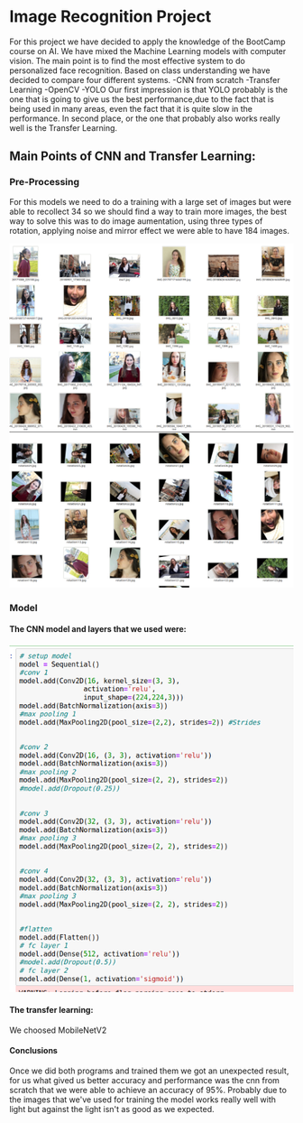 # Image Recognition Project
For this project we have decided to apply the knowledge of the BootCamp course on AI. We have mixed the Machine Learning models with computer vision. 
The main point is to find the most effective system to do personalized face recognition. Based on class understanding we have decided to compare four different systems.
  -CNN from scratch
  -Transfer Learning
  -OpenCV
  -YOLO
Our first impression is that YOLO probably is the one that is going to give us the best performance,due to the fact that is being used in many areas, even the fact that it is quite slow in the performance. In second place, or the one that probably also works really well is the Transfer Learning.

## Main Points of CNN and Transfer Learning:
### Pre-Processing
For this models we need to do a training with a large set of images but were able to recollect 34 so we should find a way to train more images, the best way to solve this was to do image aumentation, using three types of rotation, applying noise and mirror effect we were able to have 184 images.

![Normal](img_readme/normal.png)
![Edited](img_readme/edited.png)

### Model
#### The CNN model and layers that we used were:
![Edited](img_readme/cnn_model.png)
#### The transfer learning:
We choosed MobileNetV2

#### Conclusions
Once we did both programs and trained them we got an unexpected result, for us what gived us better accuracy and performance was the cnn from scratch that we were able to achieve an accuracy of 95%. Probably due to the images that we've used for training the model works really well with light but against the light isn't as good as we expected.
